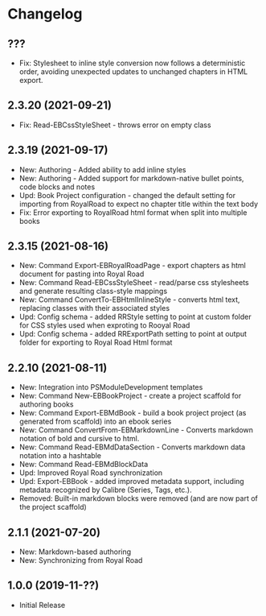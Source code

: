 ﻿# Changelog

## ???

+ Fix: Stylesheet to inline style conversion now follows a deterministic order, avoiding unexpected updates to unchanged chapters in HTML export.

## 2.3.20 (2021-09-21)

+ Fix: Read-EBCssStyleSheet - throws error on empty class

## 2.3.19 (2021-09-17)

+ New: Authoring - Added ability to add inline styles
+ New: Authoring - Added support for markdown-native bullet points, code blocks and notes
+ Upd: Book Project configuration - changed the default setting for importing from RoyalRoad to expect no chapter title within the text body
+ Fix: Error exporting to RoyalRoad html format when split into multiple books

## 2.3.15 (2021-08-16)

+ New: Command Export-EBRoyalRoadPage - export chapters as html document for pasting into Royal Road
+ New: Command Read-EBCssStyleSheet - read/parse css stylesheets and generate resulting class-style mappings
+ New: Command ConvertTo-EBHtmlInlineStyle - converts html  text, replacing classes with their associated styles
+ Upd: Config schema - added RRStyle setting to point at custom folder for CSS styles used when exproting to Rooyal Road
+ Upd: Config schema - added RRExportPath setting to point at output folder for exporting to Royal Road Html format

## 2.2.10 (2021-08-11)

+ New: Integration into PSModuleDevelopment templates
+ New: Command New-EBBookProject - create a project scaffold for authoring books
+ New: Command Export-EBMdBook - build a book project project (as generated from scaffold) into an ebook series
+ New: Command ConvertFrom-EBMarkdownLine - Converts markdown notation of bold and cursive to html.
+ New: Command Read-EBMdDataSection - Converts markdown data notation into a hashtable
+ New: Command Read-EBMdBlockData
+ Upd: Improved Royal Road synchronization
+ Upd: Export-EBBook - added improved metadata support, including metadata recognized by Calibre (Series, Tags, etc.).
+ Removed: Built-in markdown blocks were removed (and are now part of the project scaffold)

## 2.1.1 (2021-07-20)

+ New: Markdown-based authoring
+ New: Synchronizing from Royal Road

## 1.0.0 (2019-11-??)

+ Initial Release